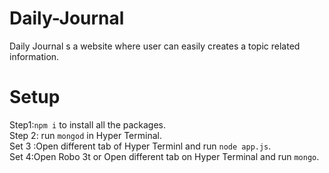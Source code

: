 # Daily-Journal
Daily Journal s a website where user can easily creates a topic related information.


# Setup  
Step1:`npm i` to install all the packages.<br />
Step 2: run `mongod` in Hyper Terminal.<br />
Set 3 :Open different tab of Hyper Terminl and run `node app.js`.<br />
Set 4:Open Robo 3t or Open different tab on Hyper Terminal and run `mongo`.
